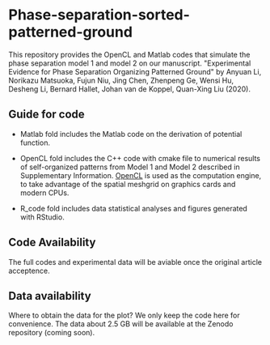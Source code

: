 # Phase-separation-sorted-patterned-ground
This repository provides the OpenCL and Matlab codes that simulate the phase separation model 1 and model 2 on our manuscript. "Experimental Evidence for Phase Separation Organizing Patterned Ground" by Anyuan Li, Norikazu Matsuoka, Fujun Niu, Jing Chen, Zhenpeng Ge, Wensi Hu, Desheng Li, Bernard Hallet, Johan van de Koppel, Quan-Xing Liu (2020).
## Guide for code 
* Matlab fold includes the Matlab code on the derivation of potential function.

* OpenCL fold includes the C++ code with cmake file to numerical results of self-organized patterns from Model 1 and Model 2 described in Supplementary Information. [OpenCL](http://en.wikipedia.org/wiki/OpenCL) is used as the computation engine, to take advantage of the spatial meshgrid on graphics cards and modern CPUs.

* R_code fold includes data statistical analyses and figures generated with RStudio.
## Code Availability 
The full codes and experimental data will be aviable once the original article acceptence. 

## Data availability
Where to obtain the data for the plot? We only keep the code here for convenience. The data about 2.5 GB will be available at the Zenodo repository (coming soon).
